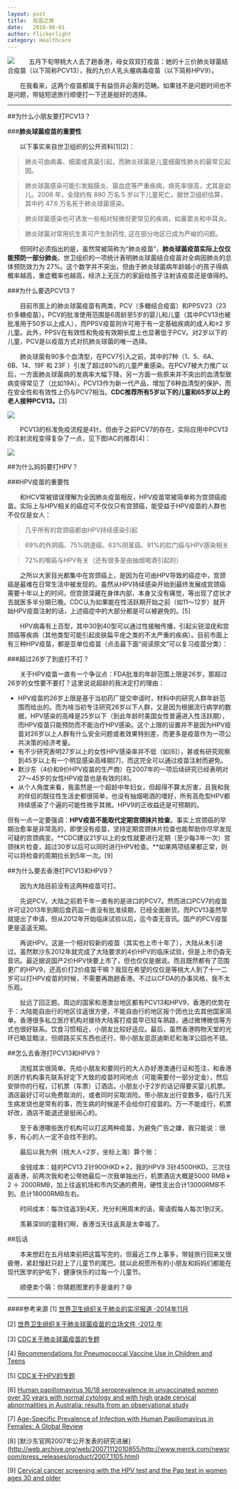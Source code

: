 ```yaml
---
layout: post
title:  疫苗之旅
date:   2016-06-01
author: Flickerlight
category: Healthcare
---
```

<img src="/images/2016-06-01/title.jpg">
&emsp;&emsp;五月下旬带桃大人去了趟香港，母女双双打疫苗：她的十三价肺炎球菌结合疫苗（以下简称PCV13），我的九价人乳头瘤病毒疫苗（以下简称HPV9）。

&emsp;&emsp;在我看来，这两个疫苗都属于有益但非必需的范畴。如果钱不是问题时间也不是问题，带娃短途旅行顺便打一下还是挺好的选择。

-----

##为什么小朋友要打PCV13？

###**肺炎球菌疫苗的重要性**

&emsp;&emsp;以下事实来自世卫组织的公开资料[1][2]：

>肺炎可由病毒、细菌或真菌引起，而肺炎球菌是儿童细菌性肺炎的最常见起因。

>肺炎球菌感染可能引发脑膜炎、菌血症等严重疾病，病死率很高，尤其是幼儿。2008 年，全球约有 880 万名 5 岁以下儿童死亡，据世卫组织估算，其中约 47.6 万名死于肺炎球菌感染。

>肺炎球菌感染也可诱发一些相对轻微但更常见的疾病，如鼻窦炎和中耳炎。

>肺炎球菌对常用抗生素可产生耐药性, 这在部分地区已成为严峻的问题。

&emsp;&emsp;但同时必须指出的是，虽然常被简称为“肺炎疫苗”，**肺炎球菌疫苗实际上仅仅能预防一部分肺炎**。世卫组织的一项统计表明肺炎球菌结合疫苗对全病因肺炎的总体预防效力为 27%。这个数字并不突出，但由于肺炎球菌病年龄越小的孩子得病概率越高，重症概率也越高，经济上无压力的家庭给孩子注射该疫苗还是值得的。

###为什么要选PCV13？

&emsp;&emsp;目前市面上的肺炎球菌疫苗有两类，PCV（多糖结合疫苗）和PPSV23（23价多糖疫苗）。PCV的批准使用范围是6周龄至5岁的婴儿和儿童（其中PCV13也被批准用于50岁以上成人），而PPSV疫苗则许可用于有一定基础疾病的成人和≥2 岁儿童。此外，PPSV在有效性和免疫有效期长度上也显著低于PCV。对2岁以下的儿童，PCV是以疫苗方式对抗肺炎球菌的唯一选择。

&emsp;&emsp;肺炎球菌有90多个血清型，在PCV7引入之前，其中的7种（1、5、6A、6B、14、19F 和 23F ）引发了超过80%的儿童严重感染。在PCV7被大力推广以后，一方面肺炎球菌病的发病率大幅下降，另一方面一些原来并不突出的血清型致病变得常见了（比如19A）。PCV13作为新一代产品，增加了6种血清型的保护，而在安全性和有效性上仍与PCV7相当。**CDC推荐所有5岁以下的儿童和65岁以上的老人接种PCV13。**[3]

<img src="/images/2016-06-01/pcv_types.jpeg">

&emsp;&emsp;PCV13的标准免疫流程是4针。但由于之前PCV7的存在，实际应用中PCV13的注射流程变得复杂了一点，见下图IAC的推荐[4]：

<img src="/images/2016-06-01/pcv_process.jpeg">


##为什么妈妈要打HPV？

###HPV疫苗的重要性

&emsp;&emsp;和HCV常被错误理解为全因肺炎疫苗相反，HPV疫苗常被简单称为宫颈癌疫苗。实际上与HPV相关的癌症可不仅仅只有宫颈癌，能受益于HPV疫苗的人群也不仅仅是女人：

>几乎所有的宫颈癌都由HPV持续感染引起

>69%的外阴癌、75%阴道癌、63%阴茎癌、91%的肛门癌与HPV感染相关

>72%的喉癌与HPV有关（还有很多是由抽烟喝酒引起的）

&emsp;&emsp;之所以大家目光都集中在宫颈癌上，是因为在可由HPV导致的癌症中，宫颈癌是最难在日常生活中被发现的。虽然从HPV持续感染开始到最终发展成宫颈癌需要十年以上的时间，但宫颈深藏在身体内部，本身又没有痛觉，等出现了症状才去就医多半分期已晚。CDC认为如果能在性活跃期开始之前（如11～12岁）就开始HPV疫苗注射的话，上述癌症中的大部分都是可以被避免的。[5]

&emsp;&emsp;HPV病毒有上百型，其中30到40型可以通过性接触传播，引起尖锐湿疣和宫颈癌等疾病（其他类型可能引起皮肤扁平疣之类的不太严重的疾病）。目前市面上有三种HPV疫苗，都是亚单位疫苗（点击最下面“阅读原文”可以复习疫苗分类）：



###超过26岁了到底打不打？

&emsp;&emsp;关于HPV疫苗一直有一个争议点：FDA批准的年龄范围上限是26岁，那超过26岁的女性要不要打？这里说说超龄的我决定打的理由：

- HPV疫苗的26岁上限是基于当初药厂提交申请时，材料中的研究人群年龄范围而给出的。而为啥当初专注研究26岁以下人群，又是因为根据流行病学的数据，HPV感染的高峰是25岁以下（到此年龄时美国女性普遍进入性活跃期），而HPV疫苗只能预防而不能治疗HPV感染。这个上限的设置并不是因为HPV疫苗对26岁以上人群有什么安全问题或者效果特别差，而更多是疫苗作为一项公共决策的经济考量。
- 有不少研究表明27岁以上的女性HPV感染率并不低（如[6]），甚或有研究观察到45岁以上有一个明显感染高峰期[7]，而这完全可以通过疫苗注射而避免。
- 默沙东（4价和9价HPV疫苗的生产商）在2007年的一项后续研究已经表明对27～45岁的女性HPV疫苗也是有效的[8]。
- 从个人角度来看，我虽然是一个超龄中年妇女，但超得不算太厉害，且我和我的伴侣的既往性生活史都很简单，也没有抽烟喝酒的嗜好，所有高危型HPV都持续感染了个遍的可能性微乎其微。HPV9的正收益还是可预期的。

但有一点一定要强调：**HPV疫苗不能取代定期宫颈抹片捡查**。事实上宫颈癌的早期治愈率是非常高的，即使没有疫苗，坚持定期宫颈抹片捡查也能帮助你尽早发现可疑的宫颈病变。**CDC建议21岁以上的女性就要进行定期（至少每3年一次）宫颈抹片检查，超过30岁以后可以同时进行HPV检查。**如果两项结果都正常，则可以将检查的周期拉长到5年一次。[9]



##为什么要去香港打PCV13和HPV9？

&emsp;&emsp;因为大陆目前没有这两种疫苗可打。

&emsp;&emsp;先说PCV。大陆之前若干年一直有的是进口的PCV7。然而进口PCV7的疫苗许可证2013年到期后食药监一直没有批准续期，已经全面断货。而PCV13虽然早就提出了申请，但从2012年开始临床试验以后，迄今杳无音讯。国产的PCV疫苗更是遥遥无期。

&emsp;&emsp;再说HPV。这是一个相对较新的疫苗（其实也上市十年了），大陆从未引进过。虽然默沙东2012年就完成了大陆要求的4价HPV的临床试验，但是上市仍杳无音讯。最近据说国产2价HPV快要上市了，但也仅仅是据说。而且既然都有了范围更广的HPV9，还高价打2价疫苗干嘛？我现在希望的仅仅是等桃大人到了十一二岁可以打HPV疫苗的时候，不需要再跑趟香港。不过以CFDA的办事风格，我不太乐观。

&emsp;&emsp;扯远了回正题。周边的国家和港澳台地区都有PCV13和HPV9，香港的优势在于：大陆能自由行的地区往返很方便，不能自由行的地区报个团也比去其他国家简单。香港很多私立医疗机构对接待大陆客打疫苗早已轻车熟路，通过微博微信等方式也很好联系。饮食习惯相近，小朋友比较好适应。最后，虽然香港购物天堂的光环已略显黯淡，但顺路买买东西也还行，带小朋友逛逛迪斯尼和海洋公园也不错。

##怎么去香港打PCV13和HPV9？

&emsp;&emsp;流程其实很简单。先给小朋友和要同行的大人办好港澳通行证和签注，和香港的医疗机构事先联系好定下大致的疫苗时间地点（可能需要付一部分定金），然后安排你的行程，订机票（车票）订酒店。小朋友小于2岁的话记得要买婴儿机票。酒店最好订可以免费取消的，或者同时买取消险。带小朋友出行变数多，临行几天生病发烧也是常有的事，而生病的时候是不会给你打疫苗的。万一不能成行，机票好改，酒店不能退还是挺闹心的。

&emsp;&emsp;至于香港哪些医疗机构可以打这两种疫苗，为避免广告之嫌，我只能说：很多，有心的人一定不会找不到的。

&emsp;&emsp;最后以我为例（桃大人<2岁，坐标上海）算个账：

&emsp;&emsp;金钱成本：娃的PCV13 2针900HKD＊2，我的HPV9 3针4500HKD。三次往返香港，前两次我和老公带她最后一次我单独出行，机票酒店大概是5000 RMB＊2 ＋ 2000RMB，加上往返机场和市内交通的费用，硬性支出合计13000RMB不到。总计18000RMB左右。

&emsp;&emsp;时间成本：每次往返3到4天，充分利用周末的话，需请假每人每次1到2天。

&emsp;&emsp;羡慕深圳的童鞋们啊，香港当天往返真是太幸福了。


##后话

&emsp;&emsp;本来想赶在五月结束前把这篇写完的，但最近工作上事多，带娃旅行回来又很疲倦，紧赶慢赶只赶上了儿童节的尾巴。就以此祝愿所有的小朋友和妈妈们都能在现代医学的护佑下，健康快乐的过每一个儿童节。

&emsp;&emsp;顺便卖个萌：你猜题图里的手是谁的？😄

------------

####参考来源
[1] [世界卫生组织关于肺炎的实况报道 -2014年11月](http://www.who.int/mediacentre/factsheets/fs331/zh/)

[2] [世界卫生组织关于肺炎球菌疫苗的立场文件 -2012 年](http://who.int/immunization/position_papers/WHO_PP_pneumococcal_2012_ZH.pdf)

[3] [CDC关于肺炎球菌疫苗的专题](http://www.cdc.gov/vaccines/vpd-vac/pneumo/)

[4] [Recommendations for Pneumococcal Vaccine Use in Children and Teens](http://www.immunize.org/catg.d/p2016.pdf)

[5] [CDC关于HPV的专题](http://www.cdc.gov/hpv/parents/cancer.html)

[6] [Human papillomavirus 16/18 seroprevalence in unvaccinated women over 30 years with normal cytology and with high grade cervical abnormalities in Australia: results from an observational study](http://bmcinfectdis.biomedcentral.com/articles/10.1186/s12879-014-0676-z)

[7] [Age-Specific Prevalence of Infection with Human Papillomavirus in Females: A Global Review](http://www.jahonline.org/article/S1054-139X(08)00291-7/abstract)

[8] [默沙东官网2007年公开发表的研究进展] (http://web.archive.org/web/20071112010855/http://www.merck.com/newsroom/press_releases/product/2007_1105.html)

[9] [Cervical cancer screening with the HPV test and the Pap test in women ages 30 and older](http://www.cdc.gov/cancer/hpv/pdf/HPV_Testing_2012_English.pdf)